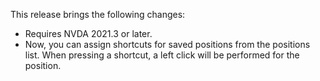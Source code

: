 This release brings the following changes:

* Requires NVDA 2021.3 or later.
* Now, you can assign shortcuts for saved positions from the positions list. When pressing a shortcut, a left click will be performed for the position.
